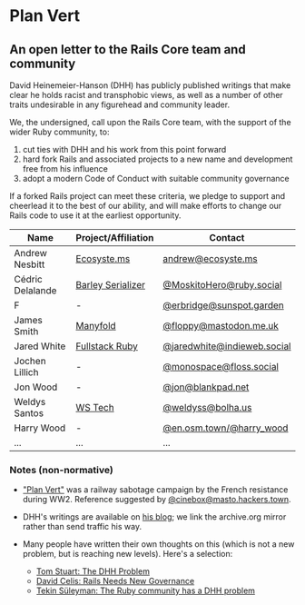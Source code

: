 # Plan Vert
## An open letter to the Rails Core team and community

David Heinemeier-Hanson (DHH) has publicly published writings that make clear he holds racist and transphobic views, as well as a number of other traits undesirable in any figurehead and community leader.

We, the undersigned, call upon the Rails Core team, with the support of the wider Ruby community, to:

1. cut ties with DHH and his work from this point forward
2. hard fork Rails and associated projects to a new name and development free from his influence
3. adopt a modern Code of Conduct with suitable community governance

If a forked Rails project can meet these criteria, we pledge to support and cheerlead it to the best of our ability, and will make efforts to change our Rails code to use it at the earliest opportunity.

<!-- Please add your name in alphabetical order! -->
|Name|Project/Affiliation|Contact|
|-|-|-|
|Andrew Nesbitt|[Ecosyste.ms](https://ecosyste.ms)|andrew@ecosyste.ms|
|Cédric Delalande|[Barley Serializer](https://github.com/MoskitoHero/barley)|[@MoskitoHero@ruby.social](https://ruby.social/@MoskitoHero)|
|F|-|[@erbridge@sunspot.garden](https://sunspot.garden/@erbridge)|
|James Smith|[Manyfold](https://manyfold.app)|[@floppy@mastodon.me.uk](https://mastodon.me.uk/@Floppy)|
|Jared White|[Fullstack Ruby](https://fullstackruby.dev)|[@jaredwhite@indieweb.social](https://indieweb.social/@jaredwhite)|
|Jochen Lillich|-|[@monospace@floss.social](https://floss.social/@monospace)|
|Jon Wood|-|[@jon@blankpad.net](https://activitypub.blankpad.net/@jon@blankpad.net/)|
|Weldys Santos|[WS Tech](https://www.github.com/weldyss)|[@weldyss@bolha.us](https://bolha.us/@weldyss)|
|Harry Wood|-|[@en.osm.town/@harry_wood](https://en.osm.town/@harry_wood)|
|...|...|...|

### Notes (non-normative)

* ["Plan Vert"](https://en.wikipedia.org/wiki/Railway_sabotage_during_World_War_II#France) was a railway sabotage campaign by the French resistance during WW2. Reference suggested by [@cinebox@masto.hackers.town](https://masto.hackers.town/@cinebox/115210459164892947).

* DHH's writings are available on [his blog](https://web.archive.org/web/20250920182553/world.hey.com/dhh); we link the archive.org mirror rather than send traffic his way.

* Many people have written their own thoughts on this (which is not a new problem, but is reaching new levels). Here's a selection:
  * [Tom Stuart: The DHH Problem](https://tomstu.art/the-dhh-problem)
  * [David Celis: Rails Needs New Governance](https://davidcel.is/articles/rails-needs-new-governance)
  * [Tekin Süleyman: The Ruby community has a DHH problem](https://tekin.co.uk/2025/09/the-ruby-community-has-a-dhh-problem)
